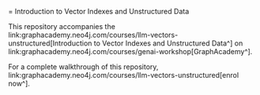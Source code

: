 = Introduction to Vector Indexes and Unstructured Data

This repository accompanies the link:graphacademy.neo4j.com/courses/llm-vectors-unstructured[Introduction to Vector Indexes and Unstructured Data^] on link:graphacademy.neo4j.com/courses/genai-workshop[GraphAcademy^].

For a complete walkthrough of this repository, link:graphacademy.neo4j.com/courses/llm-vectors-unstructured[enrol now^].